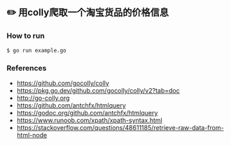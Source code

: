 ## :pencil2: 用colly爬取一个淘宝货品的价格信息

### How to run
```
$ go run example.go 
```

### References
- https://github.com/gocolly/colly
- https://pkg.go.dev/github.com/gocolly/colly/v2?tab=doc
- http://go-colly.org
- https://github.com/antchfx/htmlquery
- https://godoc.org/github.com/antchfx/htmlquery
- https://www.runoob.com/xpath/xpath-syntax.html
- https://stackoverflow.com/questions/48611185/retrieve-raw-data-from-html-node
